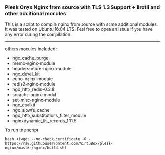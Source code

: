 ### Plesk Onyx Nginx from source with TLS 1.3 Support + Brotli and other additional modules

This is a script to compile nginx from source with some additional modules. It was tested on Ubuntu 16.04 LTS.
Feel free to open an issue if you have any error during the compilation.

-----

others modules included :
* ngx_cache_purge
* memc-nginx-module
* headers-more-nginx-module
* ngx_devel_kit
* echo-nginx-module
* redis2-nginx-module
* ngx_http_redis-0.3.8
* srcache-nginx-modul
* set-misc-nginx-module
* ngx_coolkit
* ngx_slowfs_cache
* ngx_http_substitutions_filter_module
* nginxdynamic_tls_records_1.11.5

To run the script
```
bash <(wget --no-check-certificate -O - https://raw.githubusercontent.com/VirtuBox/plesk-nginx/master/nginx/build.sh)
```


